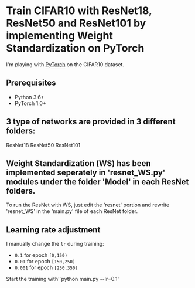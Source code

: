 # Train CIFAR10 with ResNet18, ResNet50 and ResNet101 by implementing Weight Standardization on PyTorch

I'm playing with [PyTorch](http://pytorch.org/) on the CIFAR10 dataset.

## Prerequisites
- Python 3.6+
- PyTorch 1.0+

## 3 type of networks are provided in 3 different folders:
ResNet18
ResNet50
ResNet101

## Weight Standardization (WS) has been implemented seperately in 'resnet_WS.py' modules under the folder 'Model' in each ResNet folders.
To run the ResNet with WS, just edit the 'resnet' portion and rewrite 'resnet_WS' in the 'main.py' file of each ResNet folder.

## Learning rate adjustment
I manually change the `lr` during training:
- `0.1` for epoch `[0,150)`
- `0.01` for epoch `[150,250)`
- `0.001` for epoch `[250,350)`

Start the training with'`python main.py --lr=0.1'
